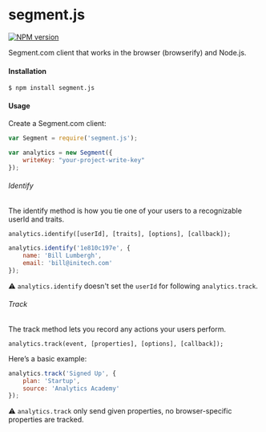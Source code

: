 # segment.js

[![NPM version](https://badge.fury.io/js/segment.js.svg)](http://badge.fury.io/js/segment.js)

Segment.com client that works in the browser (browserify) and Node.js.

#### Installation

```
$ npm install segment.js
```

#### Usage

Create a Segment.com client:

```js
var Segment = require('segment.js');

var analytics = new Segment({
    writeKey: "your-project-write-key"
});
```

###### Identify

The identify method is how you tie one of your users to a recognizable userId and traits.

```
analytics.identify([userId], [traits], [options], [callback]);
```

```js
analytics.identify('1e810c197e', {
    name: 'Bill Lumbergh',
    email: 'bill@initech.com'
});
```

:warning: `analytics.identify` doesn't set the `userId` for following `analytics.track`.

###### Track

The track method lets you record any actions your users perform.

```
analytics.track(event, [properties], [options], [callback]);
```

Here’s a basic example:

```js
analytics.track('Signed Up', {
    plan: 'Startup',
    source: 'Analytics Academy'
});
```

:warning: `analytics.track` only send given properties, no browser-specific properties are tracked.


